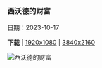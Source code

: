 ### 西沃德的财富

日期：2023-10-17

**下载**  |  [1920x1080](https://cn.bing.com/th?id=OHR.KodiakAlaska_ZH-CN0627619150_1920x1080.jpg)  |  [3840x2160](https://cn.bing.com/th?id=OHR.KodiakAlaska_ZH-CN0627619150_UHD.jpg)

![西沃德的财富](https://cn.bing.com/th?id=OHR.KodiakAlaska_ZH-CN0627619150_1920x1080.jpg "科迪亚克国家野生动物保护区，科迪亚克岛，阿拉斯加州，美国 (© Ian Shive/Tandem Stills + Motion)")

